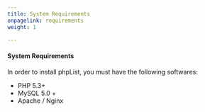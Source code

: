 ```yaml
---
title: System Requirements
onpagelink: requirements
weight: 1

---
```


#### **System Requirements**

In order to install phpList, you must have the following softwares:

- PHP 5.3+
- MySQL 5.0 +
- Apache / Nginx
 